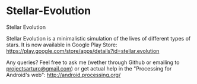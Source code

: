 # Stellar-Evolution
Stellar Evolution

Stellar Evolution is a minimalistic simulation of the lives of different types of stars. It is now available in Google Play Store:
https://play.google.com/store/apps/details?id=stellar.evolution

Any queries? Feel free to ask me (wether through Github or emailing to projectsarturo@gmail.com) or get actual help in the 
"Processing for Android's web":
http://android.processing.org/
